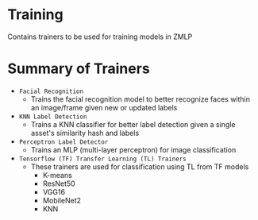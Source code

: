 # Training 
Contains trainers to be used for training models in ZMLP

# Summary of Trainers

- `Facial Recognition`
    - Trains the facial recognition model to better recognize faces within an image/frame given new or updated labels
- `KNN Label Detection`
    - Trains a KNN classifier for better label detection given a single asset's similarity hash and labels
- `Perceptron Label Detector`
    - Trains an MLP (multi-layer perceptron) for image classification
- `Tensorflow (TF) Transfer Learning (TL) Trainers`
    - These trainers are used for classification using TL from TF models
        - K-means
        - ResNet50
        - VGG16
        - MobileNet2
        - KNN